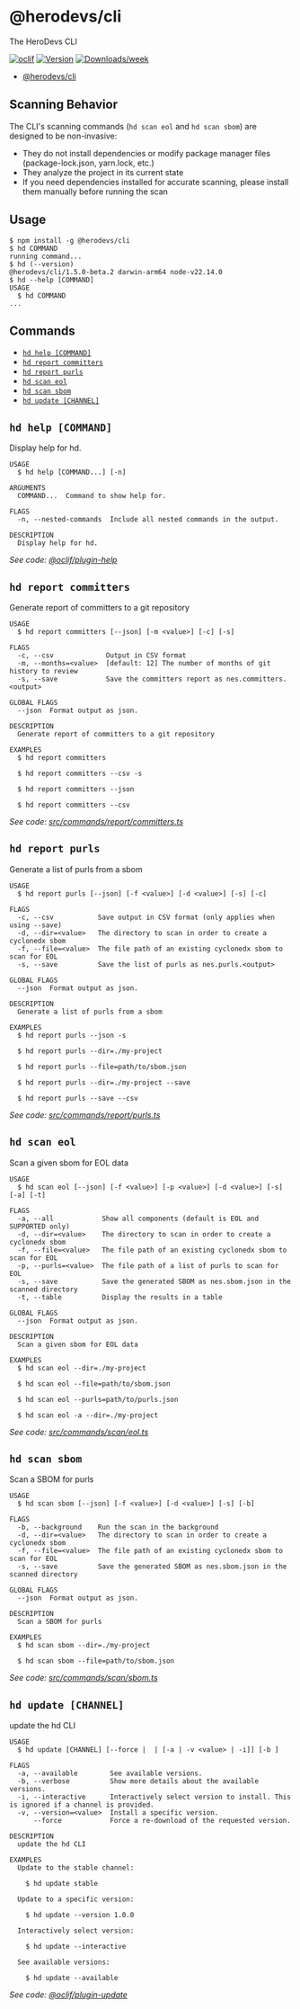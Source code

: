 # @herodevs/cli

The HeroDevs CLI

[![oclif](https://img.shields.io/badge/cli-oclif-brightgreen.svg)](https://oclif.io)
[![Version](https://img.shields.io/npm/v/@herodevs/cli.svg)](https://npmjs.org/package/@herodevs/cli)
[![Downloads/week](https://img.shields.io/npm/dw/@herodevs/cli.svg)](https://npmjs.org/package/@herodevs/cli)

<!-- toc -->
* [@herodevs/cli](#herodevscli)
<!-- tocstop -->

## Scanning Behavior

The CLI's scanning commands (`hd scan eol` and `hd scan sbom`) are designed to be non-invasive:

* They do not install dependencies or modify package manager files (package-lock.json, yarn.lock, etc.)
* They analyze the project in its current state
* If you need dependencies installed for accurate scanning, please install them manually before running the scan


## Usage
<!-- usage -->
```sh-session
$ npm install -g @herodevs/cli
$ hd COMMAND
running command...
$ hd (--version)
@herodevs/cli/1.5.0-beta.2 darwin-arm64 node-v22.14.0
$ hd --help [COMMAND]
USAGE
  $ hd COMMAND
...
```
<!-- usagestop -->
## Commands
<!-- commands -->
* [`hd help [COMMAND]`](#hd-help-command)
* [`hd report committers`](#hd-report-committers)
* [`hd report purls`](#hd-report-purls)
* [`hd scan eol`](#hd-scan-eol)
* [`hd scan sbom`](#hd-scan-sbom)
* [`hd update [CHANNEL]`](#hd-update-channel)

## `hd help [COMMAND]`

Display help for hd.

```
USAGE
  $ hd help [COMMAND...] [-n]

ARGUMENTS
  COMMAND...  Command to show help for.

FLAGS
  -n, --nested-commands  Include all nested commands in the output.

DESCRIPTION
  Display help for hd.
```

_See code: [@oclif/plugin-help](https://github.com/oclif/plugin-help/blob/v6.2.27/src/commands/help.ts)_

## `hd report committers`

Generate report of committers to a git repository

```
USAGE
  $ hd report committers [--json] [-m <value>] [-c] [-s]

FLAGS
  -c, --csv             Output in CSV format
  -m, --months=<value>  [default: 12] The number of months of git history to review
  -s, --save            Save the committers report as nes.committers.<output>

GLOBAL FLAGS
  --json  Format output as json.

DESCRIPTION
  Generate report of committers to a git repository

EXAMPLES
  $ hd report committers

  $ hd report committers --csv -s

  $ hd report committers --json

  $ hd report committers --csv
```

_See code: [src/commands/report/committers.ts](https://github.com/herodevs/cli/blob/v1.5.0-beta.2/src/commands/report/committers.ts)_

## `hd report purls`

Generate a list of purls from a sbom

```
USAGE
  $ hd report purls [--json] [-f <value>] [-d <value>] [-s] [-c]

FLAGS
  -c, --csv           Save output in CSV format (only applies when using --save)
  -d, --dir=<value>   The directory to scan in order to create a cyclonedx sbom
  -f, --file=<value>  The file path of an existing cyclonedx sbom to scan for EOL
  -s, --save          Save the list of purls as nes.purls.<output>

GLOBAL FLAGS
  --json  Format output as json.

DESCRIPTION
  Generate a list of purls from a sbom

EXAMPLES
  $ hd report purls --json -s

  $ hd report purls --dir=./my-project

  $ hd report purls --file=path/to/sbom.json

  $ hd report purls --dir=./my-project --save

  $ hd report purls --save --csv
```

_See code: [src/commands/report/purls.ts](https://github.com/herodevs/cli/blob/v1.5.0-beta.2/src/commands/report/purls.ts)_

## `hd scan eol`

Scan a given sbom for EOL data

```
USAGE
  $ hd scan eol [--json] [-f <value>] [-p <value>] [-d <value>] [-s] [-a] [-t]

FLAGS
  -a, --all            Show all components (default is EOL and SUPPORTED only)
  -d, --dir=<value>    The directory to scan in order to create a cyclonedx sbom
  -f, --file=<value>   The file path of an existing cyclonedx sbom to scan for EOL
  -p, --purls=<value>  The file path of a list of purls to scan for EOL
  -s, --save           Save the generated SBOM as nes.sbom.json in the scanned directory
  -t, --table          Display the results in a table

GLOBAL FLAGS
  --json  Format output as json.

DESCRIPTION
  Scan a given sbom for EOL data

EXAMPLES
  $ hd scan eol --dir=./my-project

  $ hd scan eol --file=path/to/sbom.json

  $ hd scan eol --purls=path/to/purls.json

  $ hd scan eol -a --dir=./my-project
```

_See code: [src/commands/scan/eol.ts](https://github.com/herodevs/cli/blob/v1.5.0-beta.2/src/commands/scan/eol.ts)_

## `hd scan sbom`

Scan a SBOM for purls

```
USAGE
  $ hd scan sbom [--json] [-f <value>] [-d <value>] [-s] [-b]

FLAGS
  -b, --background    Run the scan in the background
  -d, --dir=<value>   The directory to scan in order to create a cyclonedx sbom
  -f, --file=<value>  The file path of an existing cyclonedx sbom to scan for EOL
  -s, --save          Save the generated SBOM as nes.sbom.json in the scanned directory

GLOBAL FLAGS
  --json  Format output as json.

DESCRIPTION
  Scan a SBOM for purls

EXAMPLES
  $ hd scan sbom --dir=./my-project

  $ hd scan sbom --file=path/to/sbom.json
```

_See code: [src/commands/scan/sbom.ts](https://github.com/herodevs/cli/blob/v1.5.0-beta.2/src/commands/scan/sbom.ts)_

## `hd update [CHANNEL]`

update the hd CLI

```
USAGE
  $ hd update [CHANNEL] [--force |  | [-a | -v <value> | -i]] [-b ]

FLAGS
  -a, --available        See available versions.
  -b, --verbose          Show more details about the available versions.
  -i, --interactive      Interactively select version to install. This is ignored if a channel is provided.
  -v, --version=<value>  Install a specific version.
      --force            Force a re-download of the requested version.

DESCRIPTION
  update the hd CLI

EXAMPLES
  Update to the stable channel:

    $ hd update stable

  Update to a specific version:

    $ hd update --version 1.0.0

  Interactively select version:

    $ hd update --interactive

  See available versions:

    $ hd update --available
```

_See code: [@oclif/plugin-update](https://github.com/oclif/plugin-update/blob/v4.6.37/src/commands/update.ts)_
<!-- commandsstop -->
